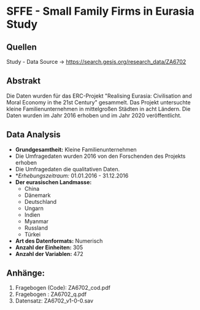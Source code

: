 # SFFE - Small Family Firms in Eurasia Study

## Quellen  
Study - Data Source →  https://search.gesis.org/research_data/ZA6702

## Abstrakt 
Die Daten wurden für das ERC-Projekt "Realising Eurasia: Civilisation and Moral Economy in the 21st Century" gesammelt.
Das Projekt untersuchte kleine Familienunternehmen in mittelgroßen Städten in acht Ländern. Die Daten wurden im Jahr 2016 erhoben und im Jahr 2020 veröffentlicht.

## Data Analysis
- **Grundgesamtheit:** Kleine Familienunternehmen
- Die Umfragedaten wurden 2016 von den Forschenden des Projekts erhoben
- Die Umfragedaten die qualitativen Daten.
- **Erhebungszeitraum:* 01.01.2016 - 31.12.2016
- **Der eurasischen Landmasse:** 
    - China 
    - Dänemark 
    - Deutschland
    - Ungarn
    - Indien
    - Myanmar
    - Russland
    - Türkei
- **Art des Datenformats:** Numerisch
- **Anzahl der Einheiten:** 305
- **Anzahl der Variablen:** 472

## Anhänge:
1. Fragebogen (Code): ZA6702_cod.pdf 
2. Fragebogen : ZA6702_q.pdf
3. Datensatz: ZA6702_v1-0-0.sav
 

 


